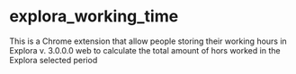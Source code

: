 # explora_working_time
This is a Chrome extension that allow people storing their working hours in Explora v. 3.0.0.0 web to calculate the total amount of hors worked in the Explora selected period
